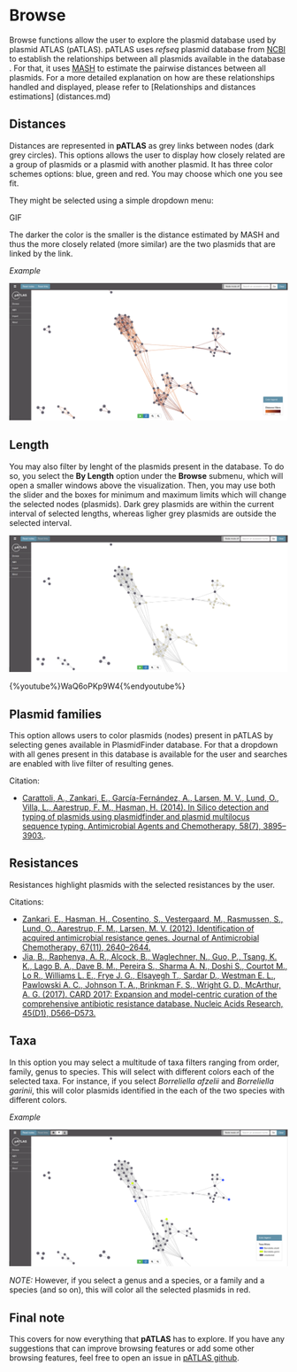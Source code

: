 # Browse

Browse functions allow the user to explore the plasmid database used by 
plasmid ATLAS (pATLAS). pATLAS uses _refseq_ plasmid database from [NCBI]() 
to establish the relationships between all plasmids available in the database
. For that, it uses [MASH]() to estimate the pairwise distances between all 
plasmids. For a more detailed explanation on how are these relationships 
handled and displayed, please refer to [Relationships and distances estimations]
(distances.md)

## Distances

Distances are represented in **pATLAS** as grey links between nodes (dark grey 
circles). This options allows the user to display how closely related are a 
group of plasmids or a plasmid with another plasmid. It has three color 
schemes options: blue, green and red. You may choose which one you see fit. 

They might be selected using a simple dropdown menu:

GIF

The darker the color is the smaller is the distance estimated by MASH and thus 
the more closely related (more similar) are the two plasmids that are linked 
by the link.

_Example_

![](gitbook/images/distance_result.png)

## Length

You may also filter by lenght of the plasmids present in the database. To do 
so, you select the **By Length** option under the **Browse** submenu, which 
will open a smaller windows above the visualization. Then, you may use both 
the slider and the boxes for minimum and maximum limits which will change the
 selected nodes (plasmids). Dark grey plasmids are within the current 
 interval of selected lengths, whereas ligher grey plasmids are outside the 
 selected interval.
 
 ![](gitbook/images/lenght_example.png)

{%youtube%}WaQ6oPKp9W4{%endyoutube%}
<!-- {% youtube src="https://www.youtube.com/watch?v=WaQ6oPKp9W4" %}{% endyoutube %} -->


## Plasmid families

This option allows users to color plasmids (nodes) present in pATLAS by
selecting genes available in PlasmidFinder database. For that a dropdown
with all genes present in this database is available for the user and
searches are enabled with live filter of resulting genes.

Citation:
* [Carattoli, A., Zankari, E., García-Fernández, A.,
Larsen, M. V., Lund, O., Villa, L., Aarestrup, F. M., Hasman, H.
(2014). In Silico detection and typing of plasmids using plasmidfinder and
plasmid multilocus sequence typing. Antimicrobial Agents and Chemotherapy,
58(7), 3895–3903.](https://doi.org/10.1128/AAC.02412-14).

## Resistances

Resistances highlight plasmids with the selected resistances by the user.

Citations:
* [Zankari, E., Hasman, H., Cosentino, S., Vestergaard, M.,
Rasmussen, S., Lund, O., Aarestrup, F. M., Larsen, M. V. (2012).
Identification of acquired antimicrobial resistance genes. Journal of
Antimicrobial Chemotherapy, 67(11), 2640–2644.](https://doi.org/10.1093/jac/dks261)
* [Jia, B., Raphenya, A. R., Alcock, B., Waglechner, N., Guo, P.,
Tsang, K. K.,  Lago B. A., Dave B. M., Pereira S., Sharma A. N.,
Doshi S., Courtot M., Lo R., Williams L. E., Frye J. G., Elsayegh T.,
Sardar D., Westman E. L., Pawlowski A. C., Johnson T. A.,
Brinkman F. S., Wright G. D.,
 McArthur, A. G. (2017). CARD 2017: Expansion and
model-centric curation of the comprehensive antibiotic resistance
database. Nucleic Acids Research, 45(D1), D566–D573.](https://doi.org/10.1093/nar/gkw1004)

## Taxa

In this option you may select a multitude of taxa filters ranging from order,
 family, genus to species. This will select with different colors each of the
  selected taxa. For instance, if you select _Borreliella afzelii_ and 
  _Borreliella garinii_, this will color plasmids identified in the each 
  of the two species with different colors.
  
  _Example_
  
  ![](gitbook/images/taxa_sample.png)
  
  *NOTE:* However, if you select a genus and a species, or a family and a 
  species 
  (and so on), this will color all the selected plasmids in red.
  
## Final note

This covers for now everything that **pATLAS** has to explore. If you have 
any suggestions that can improve browsing features or add some other browsing
 features, feel free to open an issue in [pATLAS github]().